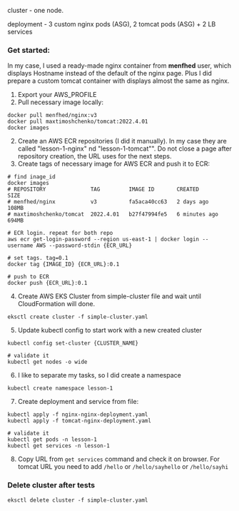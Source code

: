 cluster - one node.

deployment - 3 custom nginx pods (ASG), 2 tomcat pods (ASG) + 2 LB services 

### Get started:

In my case, I used a ready-made nginx container from **menfhed** user,
which displays Hostname instead of the default of the nginx page. Plus I did prepare a custom
tomcat container with displays almost the same as nginx.
1. Export your AWS_PROFILE
2. Pull necessary image locally:
```shell
docker pull menfhed/nginx:v3
docker pull maxtimoshchenko/tomcat:2022.4.01
docker images
```
2. Create an AWS ECR repositories (I did it manually). In my case they are called "lesson-1-nginx" nd "lesson-1-tomcat"".
   Do not close a page after repository creation, the URL uses for the next steps.
3. Create tags of necessary image for AWS ECR and push it to ECR:
```shell
# find inage_id
docker images
# REPOSITORY              TAG         IMAGE ID       CREATED          SIZE
# menfhed/nginx           v3          fa5aca40cc63   2 days ago       108MB
# maxtimoshchenko/tomcat  2022.4.01   b27f47994fe5   6 minutes ago    694MB

# ECR login. repeat for both repo
aws ecr get-login-password --region us-east-1 | docker login --username AWS --password-stdin {ECR_URL}

# set tags. tag=0.1
docker tag {IMAGE_ID} {ECR_URL}:0.1

# push to ECR
docker push {ECR_URL}:0.1
```
4. Create AWS EKS Cluster from simple-cluster file and wait until CloudFormation will done.
```shell
eksctl create cluster -f simple-cluster.yaml
```
5. Update kubectl config to start work with a new created cluster
```shell
kubectl config set-cluster {CLUSTER_NAME}

# validate it
kubectl get nodes -o wide
```
6. I like to separate my tasks, so I did create a namespace
```shell
kubectl create namespace lesson-1
```
7. Create deployment and service from file:
```shell
kubectl apply -f nginx-nginx-deployment.yaml 
kubectl apply -f tomcat-nginx-deployment.yaml 

# validate it
kubectl get pods -n lesson-1
kubectl get services -n lesson-1
```
8. Copy URL from `get services` command and check it on browser. For tomcat URL you
   need to add `/hello` or `/hello/sayhello` or `/hello/sayhi`

### Delete cluster after tests
```shell
eksctl delete cluster -f simple-cluster.yaml
```